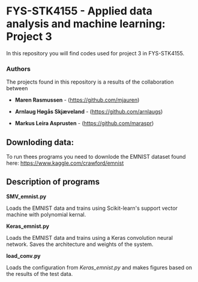 # FYS-STK4155 - Applied data analysis and machine learning: Project 3

In this repository you will find codes used for project 3 in FYS-STK4155. 

### Authors
The projects found in this repository is a results of the collaboration between

* **Maren Rasmussen** - (https://github.com/mjauren)

* **Arnlaug Høgås Skjæveland** - (https://github.com/arnlaugs)

* **Markus Leira Asprusten** - (https://github.com/maraspr)

## Downloding data:
To run thees programs you need to downlode the EMNIST dataset found here: https://www.kaggle.com/crawford/emnist

## Description of programs

**SMV_emnist.py** 

Loads the EMNIST data and trains using Scikit-learn's support vector machine with polynomial kernal. 

**Keras_emnist.py**

Loads the EMNIST data and trains using a Keras convolution neural network. Saves the architecture and weights of the system.

**load_conv.py**

Loads the configuration from *Keras_emnist.py* and makes figures based on the results of the test data.
